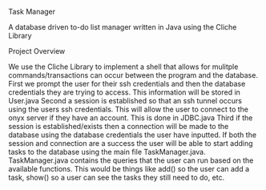 Task Manager

A database driven to-do list manager written in Java using the Cliche Library

Project Overview

We use the Cliche Library to implement a shell that allows for mulitple commands/transactions can occur between the program and the database.
First we prompt the user for their ssh credentials and then the database credentials they are trying to access.
This information will be stored in User.java
Second a session is established so that an ssh tunnel occurs using the users ssh credentials. This will allow the user to connect to the onyx server if they have an account. This is done in JDBC.java
Third if the session is established/exists then a connection will be made to the database using the database credentials the user have inputted.
If both the session and connection are a success the user will be able to start adding tasks to the database using the main file TaskManager.java.
TaskManager.java contains the queries that the user can run based on the available functions. This would be things like add() so the user can add a task, show() so a user can see the tasks they still need to do, etc.
